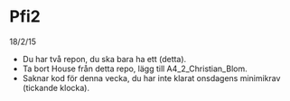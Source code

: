 # Pfi2
18/2/15
- Du har två repon, du ska bara ha ett (detta).
- Ta bort House från detta repo, lägg till A4_2_Christian_Blom.
- Saknar kod för denna vecka, du har inte klarat onsdagens minimikrav (tickande klocka).
